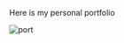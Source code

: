 Here is my personal portfolio

![port](https://github.com/kwlaial/Portfolio/assets/85923968/2be0019a-49fc-4c39-bb61-6f8e0eef7bea)
